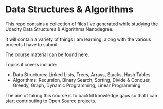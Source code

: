 # Data Structures & Algorithms

This repo contains a collection of files I've generated while studying the Udacity Data Structures & Algorithms Nanodegree.

It will contain a variety of things I am learning, along with the various projects I have to submit.

The course material can be found [here](https://www.udacity.com/course/data-structures-and-algorithms-nanodegree--nd256).

Topics it covers include:

* Data Structures: Linked Lists, Trees, Arrays, Stacks, Hash Tables
* Algorithms: Recursion, Binary Search, Sorting, Divide & Conquer, Greedy, Graph, Dynamic Programming, Linear Programming

The aim of taking this course is to backfill knowledge gaps so that I can start contributing to Open Source projects.
